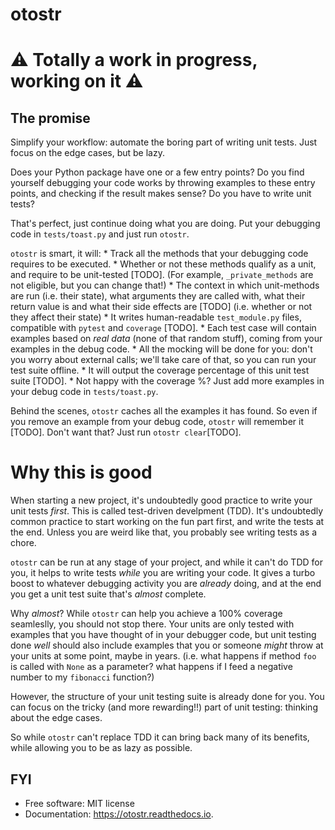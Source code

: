# otostr

# ⚠️ Totally a work in progress, working on it ⚠️

## The promise

Simplify your workflow: automate the boring part of writing unit tests. Just focus on the edge cases, but be lazy.

Does your Python package have one or a few entry points? Do you find yourself debugging your code works by throwing examples to these entry points, and checking if the result makes sense? Do you have to write unit tests?

That's perfect, just continue doing what you are doing. Put your debugging code in `tests/toast.py` and just run `otostr`.

`otostr` is smart, it will:
    * Track all the methods that your debugging code requires to be executed.
    * Whether or not these methods qualify as a unit, and require to be unit-tested [TODO]. (For example, `_private_methods` are not eligible, but you can change that!)
    * The context in which unit-methods are run (i.e. their state), what arguments they are called with, what their return value is and what their side effects are [TODO] (i.e. whether or not they affect their state)
    * It writes human-readable `test_module.py` files, compatible with `pytest` and `coverage` [TODO].
        * Each test case will contain examples based on *real data* (none of that random stuff), coming from your examples in the debug code. 
        * All the mocking will be done for you: don't you worry about external calls; we'll take care of that, so you can run your test suite offline.
    * It will output the coverage percentage of this unit test suite [TODO].
        * Not happy with the coverage %? Just add more examples in your debug code in `tests/toast.py`.

Behind the scenes, `otostr` caches all the examples it has found. So even if you remove an example from your debug code, `otostr` will remember it [TODO]. Don't want that? Just run `otostr clear`[TODO]. 

# Why this is good

When starting a new project, it's undoubtedly good practice to write your unit tests *first*. This is called test-driven develpment (TDD). It's undoubtedly common practice to start working on the fun part first, and write the tests at the end. Unless you are weird like that, you probably see writing tests as a chore.

`otostr` can be run at any stage of your project, and while it can't do TDD for you, it helps to write tests *while* you are writing your code. It gives a turbo boost to whatever debugging activity you are *already* doing, and at the end you get a unit test suite that's *almost* complete.

Why *almost*? While `otostr` can help you achieve a 100% coverage seamleslly, you should not stop there. Your units are only tested with examples that you have thought of in your debugger code, but unit testing done *well* should also include examples that you or someone *might* throw at your units at some point, maybe in years. (i.e. what happens if method `foo` is called with `None` as a parameter? what happens if I feed a negative number to my `fibonacci` function?)

However, the structure of your unit testing suite is already done for you. You can focus on the tricky (and more rewarding!!) part of unit testing: thinking about the edge cases.

So while `otostr` can't replace TDD it can bring back many of its benefits, while allowing you to be as lazy as possible.

## FYI
* Free software: MIT license
* Documentation: https://otostr.readthedocs.io.
